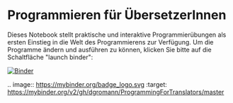 # Programmieren für ÜbersetzerInnen 

Dieses Notebook stellt praktische und interaktive Programmierübungen als ersten Einstieg in die Welt des Programmierens zur Verfügung. Um die Programme ändern und ausführen zu können, klicken Sie bitte auf die Schaltfläche "launch binder":

[![Binder](https://mybinder.org/badge_logo.svg)](https://mybinder.org/v2/gh/dgromann/ProgrammingForTranslators/master)

.. image:: https://mybinder.org/badge_logo.svg
 :target: https://mybinder.org/v2/gh/dgromann/ProgrammingForTranslators/master
